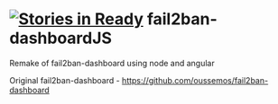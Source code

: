 [![Stories in Ready](https://badge.waffle.io/garybake/fail2ban-dashboardjs.png?label=ready&title=Ready)](https://waffle.io/garybake/fail2ban-dashboardjs)
fail2ban-dashboardJS
====================

Remake of fail2ban-dashboard using node and angular

Original fail2ban-dashboard - https://github.com/oussemos/fail2ban-dashboard
